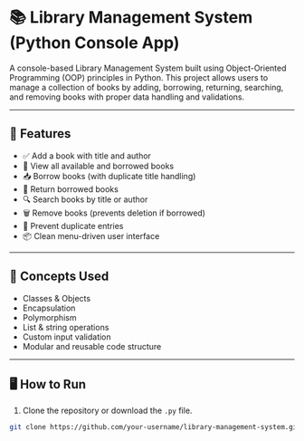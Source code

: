# 📚 Library Management System (Python Console App)

A console-based Library Management System built using Object-Oriented Programming (OOP) principles in Python. This project allows users to manage a collection of books by adding, borrowing, returning, searching, and removing books with proper data handling and validations.

---

## 🚀 Features

- ✅ Add a book with title and author
- 📖 View all available and borrowed books
- 📥 Borrow books (with duplicate title handling)
- 🔄 Return borrowed books
- 🔍 Search books by title or author
- 🗑️ Remove books (prevents deletion if borrowed)
- 🚫 Prevent duplicate entries
- 📦 Clean menu-driven user interface

---

## 🧠 Concepts Used

- Classes & Objects
- Encapsulation
- Polymorphism
- List & string operations
- Custom input validation
- Modular and reusable code structure

---

## 🖥️ How to Run

1. Clone the repository or download the `.py` file.

```bash
git clone https://github.com/your-username/library-management-system.git
